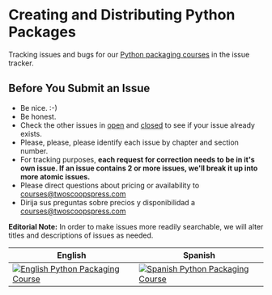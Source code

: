# Creating and Distributing Python Packages

Tracking issues and bugs for our [Python packaging courses](http://twoscoopspress.thinkific.com/collections/packaging) in the issue tracker.

Before You Submit an Issue
----------------------------

* Be nice. :-)
* Be honest.
* Check the other issues in [open](https://github.com/twoscoops/Creating-and-Distributing-Python-Packages?state=open) and [closed](https://github.com/twoscoops/Creating-and-Distributing-Python-Packages/issues?state=closed) to see if your issue already exists.
* Please, please, please identify each issue by chapter and section number. 
* For tracking purposes, **each request for correction needs to be in it's own issue. If an issue contains 2 or more issues, we'll break it up into more atomic issues.**
* Please direct questions about pricing or availability to [courses@twoscoopspress.com](mailto:courses@twoscoopspress.com)
* Dirija sus preguntas sobre precios y disponibilidad a [courses@twoscoopspress.com](mailto:courses@twoscoopspress.com)

**Editorial Note:** In order to make issues more readily searchable, we will alter titles and descriptions of issues as needed.

| English  | Spanish |
|--------------|-----------------|
|[![English Python Packaging Course](https://s3.amazonaws.com/thinkific/courses/course_card_image_000/253/7661520606370.original.jpg?1520606370)](https://courses.twoscoopspress.com/courses/creating-and-distributing-python-packages)|[![Spanish Python Packaging Course](https://s3.amazonaws.com/thinkific/courses/course_card_image_000/260/8631520606641.original.jpg?1520606641)](https://courses.twoscoopspress.com/courses/creating-and-distributing-python-packages-es)|
